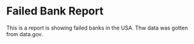 # Failed Bank Report
This is a report is showing failed banks in the USA. Thw data was gotten from data.gov.

